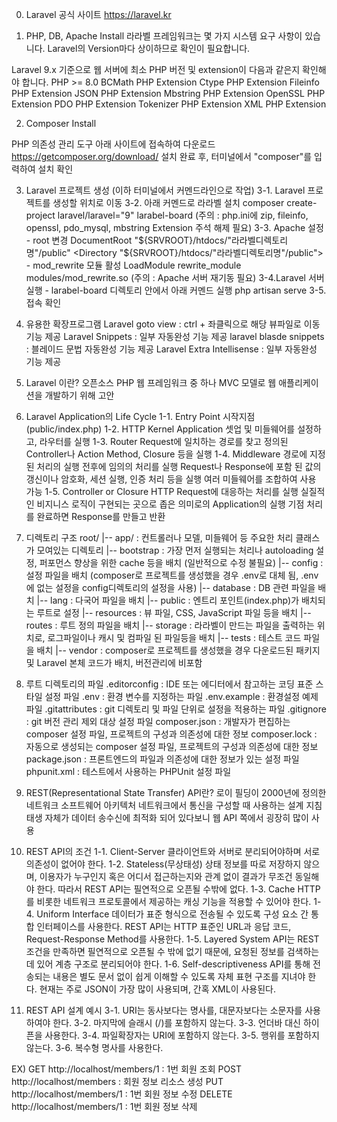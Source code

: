 0. Laravel 공식 사이트 https://laravel.kr

1. PHP, DB, Apache Install 라라벨 프레임워크는 몇 가지 시스템 요구 사항이 있습니다. Laravel의 Version마다 상이하므로 확인이 필요합니다.

Laravel 9.x 기준으로 웹 서버에 최소 PHP 버전 및 extension이 다음과 같은지 확인해야 합니다. PHP >= 8.0 BCMath PHP Extension Ctype PHP Extension Fileinfo PHP Extension JSON PHP Extension Mbstring PHP Extension OpenSSL PHP Extension PDO PHP Extension Tokenizer PHP Extension XML PHP Extension

2. Composer Install

PHP 의존성 관리 도구
아래 사이트에 접속하여 다운로드 https://getcomposer.org/download/
설치 완료 후, 터미널에서 "composer"를 입력하여 설치 확인

3. Laravel 프로젝트 생성 (이하 터미널에서 커멘드라인으로 작업) 3-1. Laravel 프로젝트를 생성할 위치로 이동 3-2. 아래 커멘드로 라라벨 설치 composer create-project laravel/laravel="9" larabel-board (주의 : php.ini에 zip, fileinfo, openssl, pdo_mysql, mbstring Extension 주석 해제 필요) 3-3. Apache 설정 - root 변경 DocumentRoot "${SRVROOT}/htdocs/"라라벨디렉토리명"/public" <Directory "${SRVROOT}/htdocs/"라라벨디렉토리명"/public"> - mod_rewrite 모듈 활성 LoadModule rewrite_module modules/mod_rewrite.so (주의 : Apache 서버 재기동 필요) 3-4.Laravel 서버 실행 - larabel-board 디렉토리 안에서 아래 커멘드 실행 php artisan serve 3-5. 접속 확인

4. 유용한 확장프로그램 Laravel goto view : ctrl + 좌클릭으로 해당 뷰파일로 이동 기능 제공 Laravel Snippets : 일부 자동완성 기능 제공 laravel blasde snippets : 블레이드 문법 자동완성 기능 제공 Laravel Extra Intellisense : 일부 자동완성 기능 제공


0. Laravel 이란? 오픈소스 PHP 웹 프레임워크 중 하나 MVC 모델로 웹 애플리케이션을 개발하기 위해 고안

1. Laravel Application의 Life Cycle 1-1. Entry Point 시작지점 (public/index.php) 1-2. HTTP Kernel Application 셋업 및 미들웨어를 설정하고, 라우터를 실행 1-3. Router Request에 일치하는 경로를 찾고 정의된 Controller나 Action Method, Closure 등을 실행 1-4. Middleware 경로에 지정된 처리의 실행 전후에 임의의 처리를 실행 Request나 Response에 포함 된 값의 갱신이나 암호화, 세션 실행, 인증 처리 등을 실행 여러 미들웨어를 조합하여 사용 가능 1-5. Controller or Closure HTTP Request에 대응하는 처리를 실행 실질적인 비지니스 로직이 구현되는 곳으로 좁은 의미로의 Application의 실행 기점 처리를 완료하면 Response를 만들고 반환

2. 디렉토리 구조 root/ |-- app/ : 컨트롤러나 모델, 미들웨어 등 주요한 처리 클래스가 모여있는 디렉토리 |-- bootstrap : 가장 먼저 실행되는 처리나 autoloading 설정, 퍼포먼스 향상을 위한 cache 등을 배치 (일반적으로 수정 불필요) |-- config : 설정 파일을 배치 (composer로 프로젝트를 생성했을 경우 .env로 대체 됨, .env에 없는 설정을 config디렉토리의 설정을 사용) |-- database : DB 관련 파일을 배치 |-- lang : 다국어 파일을 배치 |-- public : 엔트리 포인트(index.php)가 배치되는 루트로 설정 |-- resources : 뷰 파일, CSS, JavaScript 파일 등을 배치 |-- routes : 루트 정의 파일을 배치 |-- storage : 라라벨이 만드는 파일을 출력하는 위치로, 로그파일이나 캐시 및 컴파일 된 파일등을 배치 |-- tests : 테스트 코드 파일을 배치 |-- vendor : composer로 프로젝트를 생성했을 경우 다운로드된 패키지 및 Laravel 본체 코드가 배치, 버전관리에 비포함

3. 루트 디렉토리의 파일 .editorconfig : IDE 또는 에디터에서 참고하는 코딩 표준 스타일 설정 파일 .env : 환경 변수를 지정하는 파일 .env.example : 환경설정 예제 파일 .gitattributes : git 디렉토리 및 파일 단위로 설정을 적용하는 파일 .gitignore : git 버전 관리 제외 대상 설정 파일 composer.json : 개발자가 편집하는 composer 설정 파일, 프로젝트의 구성과 의존성에 대한 정보 composer.lock : 자동으로 생성되는 composer 설정 파일, 프로젝트의 구성과 의존성에 대한 정보 package.json : 프론트엔드의 파일과 의존성에 대한 정보가 있는 설정 파일 phpunit.xml : 테스트에서 사용하는 PHPUnit 설정 파일


0. REST(Representational State Transfer) API란? 로이 필딩이 2000년에 정의한 네트워크 소프트웨어 아키텍처 네트워크에서 통신을 구성할 때 사용하는 설계 지침 태생 자체가 데이터 송수신에 최적화 되어 있다보니 웹 API 쪽에서 굉장히 많이 사용

1. REST API의 조건 1-1. Client-Server 클라이언트와 서버로 분리되어야하며 서로 의존성이 없어야 한다. 1-2. Stateless(무상태성) 상태 정보를 따로 저장하지 않으며, 이용자가 누구인지 혹은 어디서 접근하는지와 관계 없이 결과가 무조건 동일해야 한다. 따라서 REST API는 필연적으로 오픈될 수밖에 없다. 1-3. Cache HTTP를 비롯한 네트워크 프로토콜에서 제공하는 캐싱 기능을 적용할 수 있어야 한다. 1-4. Uniform Interface 데이터가 표준 형식으로 전송될 수 있도록 구성 요소 간 통합 인터페이스를 사용한다. REST API는 HTTP 표준인 URL과 응답 코드, Request-Response Method를 사용한다. 1-5. Layered System API는 REST 조건을 만족하면 필연적으로 오픈될 수 밖에 없기 때문에, 요청된 정보를 검색하는데 있어 계층 구조로 분리되어야 한다. 1-6. Self-descriptiveness API를 통해 전송되는 내용은 별도 문서 없이 쉽게 이해할 수 있도록 자체 표현 구조를 지녀야 한다. 현재는 주로 JSON이 가장 많이 사용되며, 간혹 XML이 사용된다.

2. REST API 설계 예시 3-1. URI는 동사보다는 명사를, 대문자보다는 소문자를 사용하여야 한다. 3-2. 마지막에 슬래시 (/)를 포함하지 않는다. 3-3. 언더바 대신 하이픈을 사용한다. 3-4. 파일확장자는 URI에 포함하지 않는다. 3-5. 행위를 포함하지 않는다. 3-6. 복수형 명사를 사용한다.

EX) GET http://localhost/members/1 : 1번 회원 조회 POST http://localhost/members : 회원 정보 리소스 생성 PUT http://localhost/members/1 : 1번 회원 정보 수정 DELETE http://localhost/members/1 : 1번 회원 정보 삭제